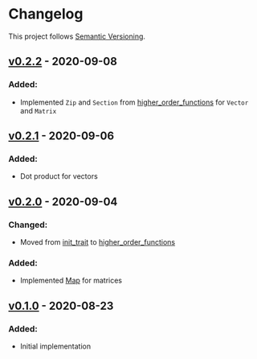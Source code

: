 # Changelog

This project follows [Semantic Versioning](https://semver.org/spec/v2.0.0.html).

## [v0.2.2](https://crates.io/crates/sized_matrix/0.2.2) - 2020-09-08

### Added:
* Implemented `Zip` and `Section` from [higher_order_functions](https://crates.io/crates/higher_order_functions) for `Vector` and `Matrix`

## [v0.2.1](https://crates.io/crates/sized_matrix/0.2.1) - 2020-09-06

### Added:
* Dot product for vectors

## [v0.2.0](https://crates.io/crates/sized_matrix/0.2.0) - 2020-09-04

### Changed:
* Moved from [init_trait](https://crates.io/crates/init_trait) to [higher_order_functions](https://crates.io/crates/higher_order_functions)

### Added:
* Implemented [Map](https://docs.rs/higher_order_functions/0.1.0/higher_order_functions/trait.Map.html) for matrices

## [v0.1.0](https://crates.io/crates/sized_matrix/0.1.0) - 2020-08-23

### Added:
* Initial implementation
